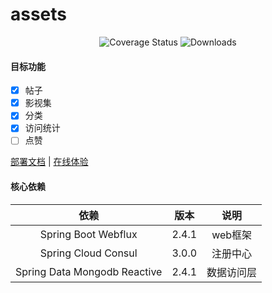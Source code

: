 # assets

<p align="center">
 <img src="https://img.shields.io/badge/Spring%20Cloud-2020.0.0-green.svg" alt="Coverage Status">
 <img src="https://img.shields.io/badge/Spring%20Boot-2.4.1-green.svg" alt="Downloads">
</p>

#### 目标功能

- [x] 帖子
- [x] 影视集
- [x] 分类
- [x] 访问统计
- [ ] 点赞

<a href="#" target="_blank">部署文档</a> | <a target="_blank" href="https://console.abeille.top"> 在线体验</a>

#### 核心依赖

|               依赖               |           版本            |            说明            |
|:-------------------------------:|:-------------------------:|:-------------------------:|
|       Spring Boot Webflux       |           2.4.1           |           web框架         |
|       Spring Cloud Consul       |           3.0.0           |           注册中心         |  
| Spring Data Mongodb Reactive    |           2.4.1           |          数据访问层         |